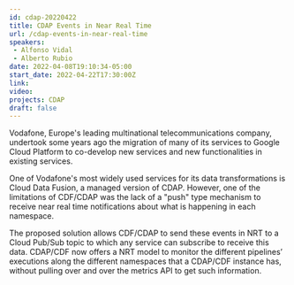 ```yaml
---
id: cdap-20220422
title: CDAP Events in Near Real Time
url: /cdap-events-in-near-real-time
speakers:
 - Alfonso Vidal
 - Alberto Rubio 
date: 2022-04-08T19:10:34-05:00
start_date: 2022-04-22T17:30:00Z
link:  
video: 
projects: CDAP 
draft: false
---
```


Vodafone, Europe's leading multinational telecommunications company, undertook some years ago the migration of many of its services to Google Cloud Platform to co-develop  new services and new functionalities in existing services.

One of Vodafone's most widely used services for its data transformations is Cloud Data Fusion, a  managed version of CDAP. However, one  of the limitations of CDF/CDAP was the lack of a "push" type mechanism to receive near real time  notifications about what is happening in each namespace. 

The proposed solution allows CDF/CDAP to send these events in NRT to a Cloud Pub/Sub topic to  which any service can subscribe to receive this data. CDAP/CDF now offers a NRT model to monitor the different pipelines’ executions along the different namespaces that a CDAP/CDF instance has, without pulling over and over the metrics  API to get such information.
